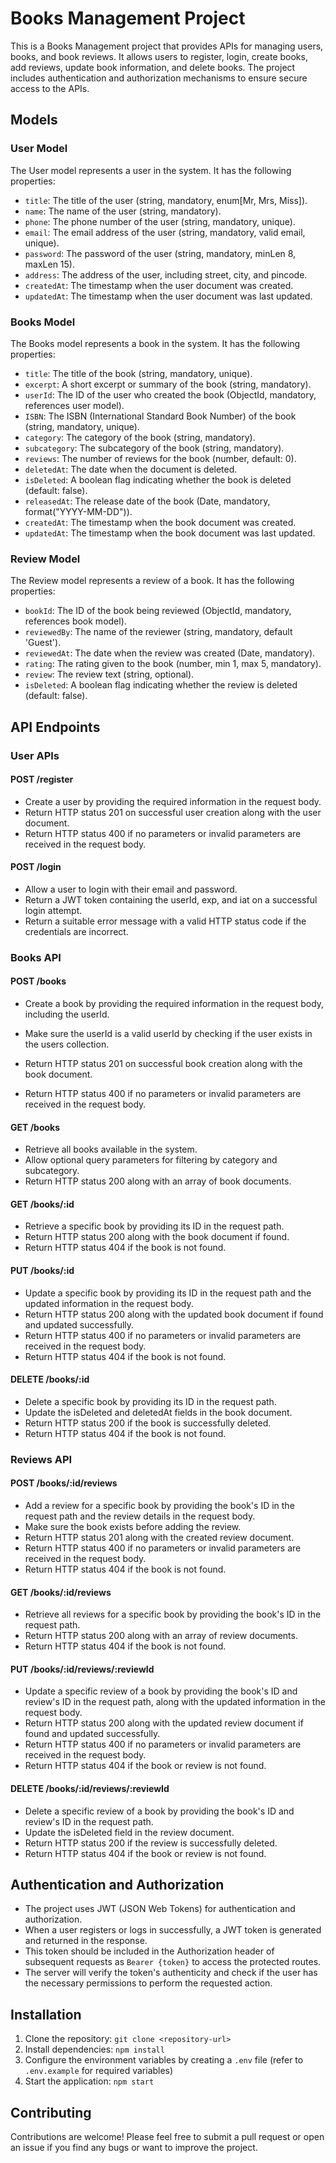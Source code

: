 <!-- # Technetium

## Project - Books Management

### Key points
-  Branch name should follow the naming convention `project/booksManagement`
- Follow the naming conventions exactly as instructed.

### Models
- User Model
```yaml
{ 
  title: {string, mandatory, enum[Mr, Mrs, Miss]},
  name: {string, mandatory},
  phone: {string, mandatory, unique},
  email: {string, mandatory, valid email, unique}, 
  password: {string, mandatory, minLen 8, maxLen 15},
  address: {
    street: {string},
    city: {string},
    pincode: {string}
  },
  createdAt: {timestamp},
  updatedAt: {timestamp}
}
```

- Books Model
```yaml
{ 
  title: {string, mandatory, unique},
  excerpt: {string, mandatory}, 
  userId: {ObjectId, mandatory, refs to user model},
  ISBN: {string, mandatory, unique},
  category: {string, mandatory},
  subcategory: {string, mandatory},
  reviews: {number, default: 0, comment: Holds number of reviews of this book},
  deletedAt: {Date, when the document is deleted}, 
  isDeleted: {boolean, default: false},
  releasedAt: {Date, mandatory, format("YYYY-MM-DD")},
  createdAt: {timestamp},
  updatedAt: {timestamp},
}
```

- Review Model (Books review)
```yaml
{
  bookId: {ObjectId, mandatory, refs to book model},
  reviewedBy: {string, mandatory, default 'Guest', value: reviewer's name},
  reviewedAt: {Date, mandatory},
  rating: {number, min 1, max 5, mandatory},
  review: {string, optional}
  isDeleted: {boolean, default: false},
}
```

## User APIs 
### POST /register
- Create a user - atleast 5 users
- Create a user document from request body.
- Return HTTP status 201 on a succesful user creation. Also return the user document. The response should be a JSON object like [this](#users)
- Return HTTP status 400 if no params or invalid params received in request body. The response should be a JSON object like [this](#error-response-structure)

### POST /login
- Allow an user to login with their email and password.
- On a successful login attempt return a JWT token contatining the userId, exp, iat. The response should be a JSON object like [this](#Successful-Login-Response-structure)
- If the credentials are incorrect return a suitable error message with a valid HTTP status code. The response should be a JSON object like [this](#error-response-structure)

## Books API
### POST /books
- Create a book document from request body. Get userId in request body only.
- Make sure the userId is a valid userId by checking the user exist in the users collection.
- Return HTTP status 201 on a succesful book creation. Also return the book document. The response should be a JSON object like [this](#books) 
- Create atleast 10 books for each user
- Return HTTP status 400 for an invalid request with a response body like [this](#error-response-structure)

### GET /books
- Returns all books in the collection that aren't deleted. Return only book _id, title, excerpt, userId, category, releasedAt, reviews field. Response example [here](#get-books-response)
- Return the HTTP status 200 if any documents are found. The response structure should be like [this](#successful-response-structure) 
- If no documents are found then return an HTTP status 404 with a response like [this](#error-response-structure) 
- Filter books list by applying filters. Query param can have any combination of below filters.
  - By userId
  - By category
  - By subcategory
  example of a query url: books?filtername=filtervalue&f2=fv2
- Return all books sorted by book name in Alphabatical order

### GET /books/:bookId
- Returns a book with complete details including reviews. Reviews array would be in the form of Array. Response example [here](#book-details-response)
- Return the HTTP status 200 if any documents are found. The response structure should be like [this](#successful-response-structure) 
- If the book has no reviews then the response body should include book detail as shown [here](#book-details-response-no-reviews) and an empty array for reviewsData.
- If no documents are found then return an HTTP status 404 with a response like [this](#error-response-structure) 

### PUT /books/:bookId
- Update a book by changing its
  - title
  - excerpt
  - release date
  - ISBN
- Make sure the unique constraints are not violated when making the update
- Check if the bookId exists (must have isDeleted false and is present in collection). If it doesn't, return an HTTP status 404 with a response body like [this](#error-response-structure)
- Return an HTTP status 200 if updated successfully with a body like [this](#successful-response-structure) 
- Also make sure in the response you return the updated book document. 

### DELETE /books/:bookId
- Check if the bookId exists and is not deleted. If it does, mark it deleted and return an HTTP status 200 with a response body with status and message.
- If the book document doesn't exist then return an HTTP status of 404 with a body like [this](#error-response-structure) 

## Review APIs
### POST /books/:bookId/review
- Add a review for the book in reviews collection.
- Check if the bookId exists and is not deleted before adding the review. Send an error response with appropirate status code like [this](#error-response-structure) if the book does not exist
- Get review details like review, rating, reviewer's name in request body.
- Update the related book document by increasing its review count
- Return the updated book document with reviews data on successful operation. The response body should be in the form of JSON object like [this](#Review-Response-Structure)

### PUT /books/:bookId/review/:reviewId
- Update the review - review, rating, reviewer's name.
- Check if the bookId exists and is not deleted before updating the review. Check if the review exist before updating the review. Send an error response with appropirate status code like [this](#error-response-structure) if the book does not exist
- Get review details like review, rating, reviewer's name in request body.
- Return the updated book document with reviews data on successful operation. The response body should be in the form of JSON object like [this](#book-details-response)

### DELETE /books/:bookId/review/:reviewId
- Check if the review exist with the reviewId. Check if the book exist with the bookId. Send an error response with appropirate status code like [this](#error-response-structure) if the book or book review does not exist
- Delete the related reivew.
- Update the books document - decrease review count by one

### Authentication
- Make sure all the book routes are protected.

### Authorisation
- Make sure that only the owner of the books is able to create, edit or delete the book.
- In case of unauthorized access return an appropirate error message.

## Testing 
- To test these apis create a new collection in Postman named Project 4 Books Management 
- Each api should have a new request in this collection
- Each request in the collection should be rightly named. Eg Create user, Create book, Get books etc
- Each member of each team should have their tests in running state

Refer below sample
 ![A Postman collection and request sample](assets/Postman-collection-sample.png)

## Response

### Successful Response structure
```yaml
{
  status: true,
  message: 'Success',
  data: {

  }
}
```
### Error Response structure
```yaml
{
  status: false,
  message: ""
}
```

## Collections
## users
```yaml
{
  status: true,
  data: {
          _id: ObjectId("88abc190ef0288abc190ef02"),
          title: "Mr",
          name: "John Doe",
          phone: 9897969594,
          email: "johndoe@mailinator.com", 
          password: "abcd1234567",
          address: {
            street: "110, Ridhi Sidhi Tower",
            city: "Jaipur",
            pincode: "400001"
                   },
          "createdAt": "2021-09-17T04:25:07.803Z",
          "updatedAt": "2021-09-17T04:25:07.803Z",
         }
}
```
### Successful Login Response structure
```yaml
{
  status: true,
  data: {
   "token": "eyJhbGciOiJIUzI1NiIsInR5cCI6IkpXVCJ9.eyJhdXRob3JJZCI6IjYyZmUzYmUzMzY2ZmFkNDZjY2Q1MzI3ZiIsImlhdCI6MTY2MDgzMDA4MywiZXhwIjoxNjYwODY2MDgzfQ.mSo-TLyRlGhMNcy4ftEvvIlCHlyEqpaFZc-iBth4lfg"

  }
}
```
### books
```yaml
{
  status: true,
  data:{
        "_id": ObjectId("88abc190ef0288abc190ef55"),
        "title": "How to win friends and influence people",
        "excerpt": "book body",
        "userId": ObjectId("88abc190ef0288abc190ef02"),
        "ISBN": "978-0008391331",
        "category": "Book",
        "subcategory": "Non fiction",
        "isDeleted": false,
        "reviews": 0,
        "releasedAt": "2021-09-17"
        "createdAt": "2021-09-17T04:25:07.803Z",
        "updatedAt": "2021-09-17T04:25:07.803Z",
      }
}
```

### reviews
```yaml
{
  "_id": ObjectId("88abc190ef0288abc190ef88"),
  bookId: ObjectId("88abc190ef0288abc190ef55"),
  reviewedBy: "Jane Doe",
  reviewedAt: "2021-09-17T04:25:07.803Z",
  rating: 4,
  review: "An exciting nerving thriller. A gripping tale. A must read book."
}
```

## Response examples
### Get books response
```yaml
{
  status: true,
  message: 'Books list',
  data: [
    {
      "_id": ObjectId("88abc190ef0288abc190ef55"),
      "title": "How to win friends and influence people",
      "excerpt": "book body",
      "userId": ObjectId("88abc190ef0288abc190ef02")
      "category": "Book",
      "reviews": 0,
      "releasedAt": "2021-09-17T04:25:07.803Z"
    },
    {
      "_id": ObjectId("88abc190ef0288abc190ef56"),
      "title": "How to win friends and influence people",
      "excerpt": "book body",
      "userId": ObjectId("88abc190ef0288abc190ef02")
      "category": "Book",
      "reviews": 0,
      "releasedAt": "2021-09-17T04:25:07.803Z"
    }
  ]
}
```

### Book details response
```yaml
{
  status: true,
  message: 'Books list',
  data: {
    "_id": ObjectId("88abc190ef0288abc190ef55"),
    "title": "How to win friends and influence people",
    "excerpt": "book body",
    "userId": ObjectId("88abc190ef0288abc190ef02")
    "category": "Book",
    "subcategory": ["Non fiction", "Self Help"],
    "isDeleted": false,
    "reviews": 4,
    "releasedAt": "2021-09-17T04:25:07.803Z"
    "createdAt": "2021-09-17T04:25:07.803Z",
    "updatedAt": "2021-09-17T04:25:07.803Z",
    "reviewsData": [
      {
        "_id": ObjectId("88abc190ef0288abc190ef88"),
        bookId: ObjectId("88abc190ef0288abc190ef55"),
        reviewedBy: "Jane Doe",
        reviewedAt: "2021-09-17T04:25:07.803Z",
        rating: 4,
        review: "An exciting nerving thriller. A gripping tale. A must read book."
      },
      {
        "_id": ObjectId("88abc190ef0288abc190ef89"),
        bookId: ObjectId("88abc190ef0288abc190ef55"),
        reviewedBy: "Jane Doe",
        reviewedAt: "2021-09-17T04:25:07.803Z",
        rating: 4,
        review: "An exciting nerving thriller. A gripping tale. A must read book."
      },
      {
        "_id": ObjectId("88abc190ef0288abc190ef90"),
        bookId: ObjectId("88abc190ef0288abc190ef55"),
        reviewedBy: "Jane Doe",
        reviewedAt: "2021-09-17T04:25:07.803Z",
        rating: 4,
        review: "An exciting nerving thriller. A gripping tale. A must read book."
      },
      {
        "_id": ObjectId("88abc190ef0288abc190ef91"),
        bookId: ObjectId("88abc190ef0288abc190ef55"),
        reviewedBy: "Jane Doe",
        reviewedAt: "2021-09-17T04:25:07.803Z",
        rating: 4,
        review: "An exciting nerving thriller. A gripping tale. A must read book."
      }, 
    ]
  }
}
```

### Book details response no reviews
```yaml
{
  status: true,
  message: 'Books list',
  data: {
    "_id": ObjectId("88abc190ef0288abc190ef55"),
    "title": "How to win friends and influence people",
    "excerpt": "book body",
    "userId": ObjectId("88abc190ef0288abc190ef02")
    "category": "Book",
    "subcategory": "Non fiction", "Self Help"],
    "isDeleted": false,
    "reviews": 0,
    "releasedAt": "2021-09-17"
    "createdAt": "2021-09-17T04:25:07.803Z",
    "updatedAt": "2021-09-17T04:25:07.803Z",
    "reviewsData": []
  }
}
```
### Delete Response Structure
```yaml
{
  status: true,
  message: ""
}
```
### Review Response Structure
```yaml
{
    "status": true,
    "message": "Review added successfully",
    "data": {
        "reviews": 2,
        "isDeleted": false,
        "_id": "63ede089c7c6ef5f68ca5360",
        "title": "Wings of Fire 8347",
        "excerpt": "Free will",
        "userId": "63ede081c7c6ef5f68ca5356",
        "ISBN": "1001078",
        "category": "Science",
        "subcategory": "Life Science",
        "releasedAt": "1990-12-20T00:00:00.000Z",
        "createdAt": "2023-02-16T07:51:37.348Z",
        "updatedAt": "2023-02-16T07:51:47.075Z",
        "__v": 0,
        "reviewsData": {
            "reviewedBy": "Jack",
            "isDeleted": false,
            "_id": "63ede093c7c6ef5f68ca5367",
            "bookId": "63ede089c7c6ef5f68ca5360",
            "rating": 3,
            "review": "very good",
            "reviewedAt": "2023-02-16T07:51:47.029Z",
            "createdAt": "2023-02-16T07:51:47.031Z",
            "updatedAt": "2023-02-16T07:51:47.031Z",
            "__v": 0
        }
    }
}
``` -->


# Books Management Project

This is a Books Management project that provides APIs for managing users, books, and book reviews. It allows users to register, login, create books, add reviews, update book information, and delete books. The project includes authentication and authorization mechanisms to ensure secure access to the APIs.

## Models

### User Model
The User model represents a user in the system. It has the following properties:
- `title`: The title of the user (string, mandatory, enum[Mr, Mrs, Miss]).
- `name`: The name of the user (string, mandatory).
- `phone`: The phone number of the user (string, mandatory, unique).
- `email`: The email address of the user (string, mandatory, valid email, unique).
- `password`: The password of the user (string, mandatory, minLen 8, maxLen 15).
- `address`: The address of the user, including street, city, and pincode.
- `createdAt`: The timestamp when the user document was created.
- `updatedAt`: The timestamp when the user document was last updated.

### Books Model
The Books model represents a book in the system. It has the following properties:
- `title`: The title of the book (string, mandatory, unique).
- `excerpt`: A short excerpt or summary of the book (string, mandatory).
- `userId`: The ID of the user who created the book (ObjectId, mandatory, references user model).
- `ISBN`: The ISBN (International Standard Book Number) of the book (string, mandatory, unique).
- `category`: The category of the book (string, mandatory).
- `subcategory`: The subcategory of the book (string, mandatory).
- `reviews`: The number of reviews for the book (number, default: 0).
- `deletedAt`: The date when the document is deleted.
- `isDeleted`: A boolean flag indicating whether the book is deleted (default: false).
- `releasedAt`: The release date of the book (Date, mandatory, format("YYYY-MM-DD")).
- `createdAt`: The timestamp when the book document was created.
- `updatedAt`: The timestamp when the book document was last updated.

### Review Model
The Review model represents a review of a book. It has the following properties:
- `bookId`: The ID of the book being reviewed (ObjectId, mandatory, references book model).
- `reviewedBy`: The name of the reviewer (string, mandatory, default 'Guest').
- `reviewedAt`: The date when the review was created (Date, mandatory).
- `rating`: The rating given to the book (number, min 1, max 5, mandatory).
- `review`: The review text (string, optional).
- `isDeleted`: A boolean flag indicating whether the review is deleted (default: false).

## API Endpoints

### User APIs

#### POST /register
- Create a user by providing the required information in the request body.
- Return HTTP status 201 on successful user creation along with the user document.
- Return HTTP status 400 if no parameters or invalid parameters are received in the request body.

#### POST /login
- Allow a user to login with their email and password.
- Return a JWT token containing the userId, exp, and iat on a successful login attempt.
- Return a suitable error message with a valid HTTP status code if the credentials are incorrect.

### Books API

#### POST /books
- Create a book by providing the required information in the request body, including the userId.
- Make sure the userId is a valid userId by checking if the user exists in the users collection.
- Return HTTP status 201 on successful book creation along with the book document.


- Return HTTP status 400 if no parameters or invalid parameters are received in the request body.

#### GET /books
- Retrieve all books available in the system.
- Allow optional query parameters for filtering by category and subcategory.
- Return HTTP status 200 along with an array of book documents.

#### GET /books/:id
- Retrieve a specific book by providing its ID in the request path.
- Return HTTP status 200 along with the book document if found.
- Return HTTP status 404 if the book is not found.

#### PUT /books/:id
- Update a specific book by providing its ID in the request path and the updated information in the request body.
- Return HTTP status 200 along with the updated book document if found and updated successfully.
- Return HTTP status 400 if no parameters or invalid parameters are received in the request body.
- Return HTTP status 404 if the book is not found.

#### DELETE /books/:id
- Delete a specific book by providing its ID in the request path.
- Update the isDeleted and deletedAt fields in the book document.
- Return HTTP status 200 if the book is successfully deleted.
- Return HTTP status 404 if the book is not found.

### Reviews API

#### POST /books/:id/reviews
- Add a review for a specific book by providing the book's ID in the request path and the review details in the request body.
- Make sure the book exists before adding the review.
- Return HTTP status 201 along with the created review document.
- Return HTTP status 400 if no parameters or invalid parameters are received in the request body.
- Return HTTP status 404 if the book is not found.

#### GET /books/:id/reviews
- Retrieve all reviews for a specific book by providing the book's ID in the request path.
- Return HTTP status 200 along with an array of review documents.
- Return HTTP status 404 if the book is not found.

#### PUT /books/:id/reviews/:reviewId
- Update a specific review of a book by providing the book's ID and review's ID in the request path, along with the updated information in the request body.
- Return HTTP status 200 along with the updated review document if found and updated successfully.
- Return HTTP status 400 if no parameters or invalid parameters are received in the request body.
- Return HTTP status 404 if the book or review is not found.

#### DELETE /books/:id/reviews/:reviewId
- Delete a specific review of a book by providing the book's ID and review's ID in the request path.
- Update the isDeleted field in the review document.
- Return HTTP status 200 if the review is successfully deleted.
- Return HTTP status 404 if the book or review is not found.

## Authentication and Authorization

- The project uses JWT (JSON Web Tokens) for authentication and authorization.
- When a user registers or logs in successfully, a JWT token is generated and returned in the response.
- This token should be included in the Authorization header of subsequent requests as `Bearer {token}` to access the protected routes.
- The server will verify the token's authenticity and check if the user has the necessary permissions to perform the requested action.

## Installation

1. Clone the repository: `git clone <repository-url>`
2. Install dependencies: `npm install`
3. Configure the environment variables by creating a `.env` file (refer to `.env.example` for required variables)
4. Start the application: `npm start`

## Contributing

Contributions are welcome! Please feel free to submit a pull request or open an issue if you find any bugs or want to improve the project.












<!-- 
# Books Management Project

This project aims to provide a management system for books and user reviews. It allows users to register, login, create books, add reviews, and perform various operations related to book management.

## Installation

1. Clone the repository: `git clone https://github.com/your-repo-url.git`
2. Navigate to the project directory: `cd booksManagement`
3. Install dependencies: `npm install`

## Configuration

1. Create a `.env` file in the project root directory.
2. Set the following environment variables in the `.env` file:

```
DATABASE_URL=<your-database-url>
SECRET_KEY=<your-secret-key>
```

## Running the Application

To start the application, run the following command:

```
npm start
```

The application will be running at `http://localhost:3000`.

## API Documentation

### User APIs

#### Register User

- Endpoint: `POST /register`
- Description: Creates a new user.
- Request Body:

```json
{
  "title": "Mr",
  "name": "John Doe",
  "phone": "9897969594",
  "email": "johndoe@mailinator.com",
  "password": "abcd1234567",
  "address": {
    "street": "110, Ridhi Sidhi Tower",
    "city": "Jaipur",
    "pincode": "400001"
  }
}
```

- Response:

```json
{
  "status": true,
  "message": "User created successfully",
  "data": {
    "_id": "user-id",
    "title": "Mr",
    "name": "John Doe",
    "phone": "9897969594",
    "email": "johndoe@mailinator.com",
    "address": {
      "street": "110, Ridhi Sidhi Tower",
      "city": "Jaipur",
      "pincode": "400001"
    },
    "createdAt": "2023-06-22T10:00:00Z",
    "updatedAt": "2023-06-22T10:00:00Z"
  }
}
```

#### User Login

- Endpoint: `POST /login`
- Description: Allows a user to log in with their email and password.
- Request Body:

```json
{
  "email": "johndoe@mailinator.com",
  "password": "abcd1234567"
}
```

- Response:

```json
{
  "status": true,
  "message": "Login successful",
  "data": {
    "token": "jwt-token"
  }
}
```

### Books APIs

#### Create Book

- Endpoint: `POST /books`
- Description: Creates a new book.
- Request Body:

```json
{
  "title": "How to Win Friends and Influence People",
  "excerpt": "Book excerpt",
  "userId": "user-id",
  "ISBN": "978-0008391331",
  "category": "Book",
  "subcategory": "Non fiction",
  "releasedAt": "2021-09-17"
}
```

- Response:

```json
{
  "status": true,
  "message": "Book created successfully",
  "data": {
    "_id": "book-id",
    "title": "How to Win Friends and Influence People",
    "excerpt": "Book excerpt",
    "userId": "user-id",
    "ISBN": "978-0008391331",
    "category": "Book",
    "subcategory": "Non fiction",
    "reviews": 0,
    "releasedAt": "2021-09-17",
    "

createdAt": "2023-06-22T10:00:00Z",
    "updatedAt": "2023-06-22T10:00:00Z"
  }
}
```

#### Get All Books

- Endpoint: `GET /books`
- Description: Retrieves all books.
- Response:

```json
{
  "status": true,
  "data": [
    {
      "_id": "book-id-1",
      "title": "Book Title 1",
      "excerpt": "Book excerpt",
      "userId": "user-id",
      "ISBN": "978-0008391331",
      "category": "Book",
      "subcategory": "Non fiction",
      "reviews": 5,
      "releasedAt": "2021-09-17",
      "createdAt": "2023-06-22T10:00:00Z",
      "updatedAt": "2023-06-22T10:00:00Z"
    },
    {
      "_id": "book-id-2",
      "title": "Book Title 2",
      "excerpt": "Book excerpt",
      "userId": "user-id",
      "ISBN": "978-0008391332",
      "category": "Book",
      "subcategory": "Fiction",
      "reviews": 10,
      "releasedAt": "2021-09-18",
      "createdAt": "2023-06-22T10:00:00Z",
      "updatedAt": "2023-06-22T10:00:00Z"
    }
  ]
}
```

#### Add Review

- Endpoint: `POST /books/{bookId}/reviews`
- Description: Adds a review for a book.
- Request Body:

```json
{
  "rating": 4,
  "comment": "Great book!"
}
```

- Response:

```json
{
  "status": true,
  "message": "Review added successfully",
  "data": {
    "_id": "review-id",
    "bookId": "book-id",
    "userId": "user-id",
    "rating": 4,
    "comment": "Great book!",
    "createdAt": "2023-06-22T10:00:00Z",
    "updatedAt": "2023-06-22T10:00:00Z"
  }
}
```

## Contributing

Contributions are welcome! If you have any suggestions, bug reports, or feature requests, please open an issue or submit a pull request.

## License

This project is licensed under the [MIT License](LICENSE). -->